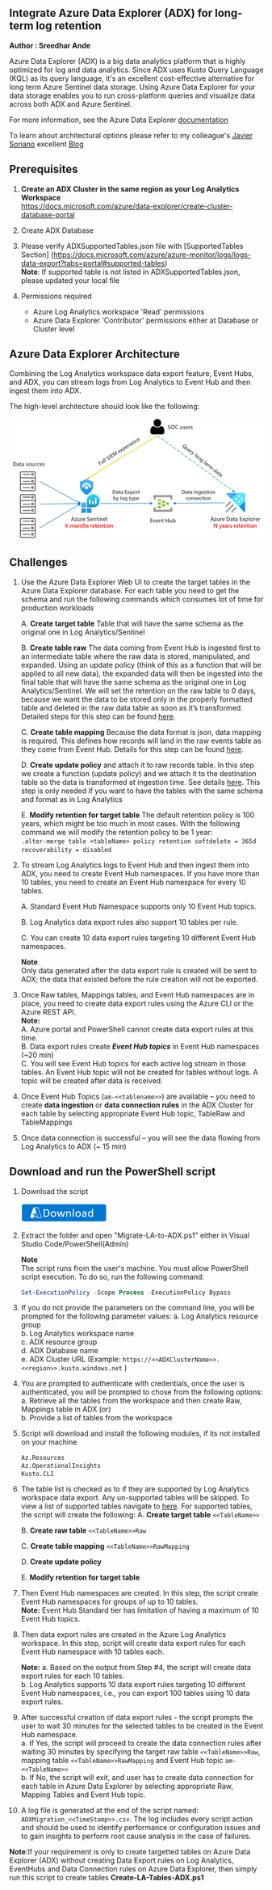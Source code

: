 ## Integrate Azure Data Explorer (ADX) for long-term log retention
**Author : Sreedhar Ande**

Azure Data Explorer (ADX) is a big data analytics platform that is highly optimized for log and data analytics. Since ADX uses Kusto Query Language (KQL) as its query language, it's an excellent cost-effective alternative for long term Azure Sentinel data storage. Using Azure Data Explorer for your data storage enables you to run cross-platform queries and visualize data across both ADX and Azure Sentinel.

For more information, see the Azure Data Explorer [documentation](https://docs.microsoft.com/azure/sentinel/store-logs-in-azure-data-explorer)

To learn about architectural options please refer to my colleague's [Javier Soriano](https://github.com/javiersoriano) excellent [Blog](https://techcommunity.microsoft.com/t5/azure-sentinel/using-azure-data-explorer-for-long-term-retention-of-azure/ba-p/1883947)  

## Prerequisites
1. **Create an ADX Cluster in the same region as your Log Analytics Workspace**  
	https://docs.microsoft.com/azure/data-explorer/create-cluster-database-portal

2. Create ADX Database  

3. Please verify ADXSupportedTables.json file with [SupportedTables Section] (https://docs.microsoft.com/azure/azure-monitor/logs/logs-data-export?tabs=portal#supported-tables)    
   **Note**: If supported table is not listed in ADXSupportedTables.json, please updated your local file
   
4. Permissions required
	- Azure Log Analytics workspace 'Read' permissions
	- Azure Data Explorer 'Contributor' permissions either at Database or Cluster level
   

## Azure Data Explorer Architecture

Combining the Log Analytics workspace data export feature, Event Hubs, and ADX, you can stream logs from Log Analytics to Event Hub and then ingest them into ADX. 

The high-level architecture should look like the following:

![ADXArchitecture](./images/AzureDataExplorerArchitecture.png)  

## Challenges
1. Use the Azure Data Explorer Web UI to create the target tables in the Azure Data Explorer database. For each table you need to get the schema and run the following commands which consumes lot of time for production workloads  
  
	A. **Create target table** Table that will have the same schema as the original one in Log Analytics/Sentinel
	
	B. **Create table raw** The data coming from Event Hub is ingested first to an intermediate table where the raw data is stored, manipulated, and expanded. Using an update policy (think of this as a function that will be applied to all new data), the expanded data will then be ingested into the final table that will have the same schema as the original one in Log Analytics/Sentinel. We will set the retention on the raw table to 0 days, because we want the data to be stored only in the properly formatted table and deleted in the raw data table as soon as it’s transformed. Detailed steps for this step can be found [here](https://docs.microsoft.com/azure/data-explorer/ingest-data-no-code?tabs=diagnostic-metrics#create-the-target-tables).    
	
	C. **Create table mapping** Because the data format is json, data mapping is required. This defines how records will land in the raw events table as they come from Event Hub. Details for this step can be found [here](https://docs.microsoft.com/azure/data-explorer/ingest-data-no-code?tabs=diagnostic-metrics#create-table-mappings).    
	
	D. **Create update policy** and attach it to raw records table. In this step we create a function (update policy) and we attach it to the destination table so the data is transformed at ingestion time. See details [here](https://docs.microsoft.com/azure/data-explorer/ingest-data-no-code?tabs=diagnostic-metrics#create-the-update-policy-for-metric-and-log-data). This step is only needed if you want to have the tables with the same schema and format as in Log Analytics  
	
	E.  **Modify retention for target table** The default retention policy is 100 years, which might be too much in most cases. With the following command we will modify the retention policy to be 1 year:    
	```.alter-merge table <tableName> policy retention softdelete = 365d recoverability = disabled  ```  

2.	To stream Log Analytics logs to Event Hub and then ingest them into ADX, you need to create Event Hub namespaces. If you have more than 10 tables, you need to create an Event Hub namespace for every 10 tables.  
 
	A.	Standard Event Hub Namespace supports only 10 Event Hub topics.  
	
	B.	Log Analytics data export rules also support 10 tables per rule.  
	
	C.	You can create 10 data export rules targeting 10 different Event Hub namespaces.
	
	**Note**  
	Only data generated after the data export rule is created will be sent to ADX; the data that existed before the rule creation will not be exported.

3.	Once Raw tables, Mappings tables, and Event Hub namespaces are in place, you need to create data export rules using the Azure CLI or the Azure REST API.  
	**Note:**  
	A. Azure portal and PowerShell cannot create data export rules at this time.    
	B. Data export rules create ***Event Hub topics*** in Event Hub namespaces (~20 min)    
	C. You will see Event Hub topics for each active log stream in those tables. An Event Hub topic will not be created for tables without logs. A topic will be created after data is received.     

4.	Once Event Hub Topics (```am-<<tablename>>```) are available – you need to create **data ingestion** or **data connection rules** in the ADX Cluster for each table by selecting appropriate Event Hub topic, TableRaw and TableMappings    

5.	Once data connection is successful – you will see the data flowing from Log Analytics to ADX (~ 15 min)    


## Download and run the PowerShell script

1. Download the script 
  
   [![Download](./images/Download.png)](https://aka.ms/Sentinel-AzureDataExplorer-Automation)
 
2. Extract the folder and open "Migrate-LA-to-ADX.ps1" either in Visual Studio Code/PowerShell(Admin)

   **Note**  
   The script runs from the user's machine. You must allow PowerShell script execution. To do so, run the following command:
   
   ```PowerShell
   Set-ExecutionPolicy -Scope Process -ExecutionPolicy Bypass  
   ```  

3. If you do not provide the parameters on the command line, you will be prompted for the following parameter values:
	a.	Log Analytics resource group  
	b.	Log Analytics workspace name  
	c.	ADX resource group   
	d.	ADX Database name  
	e.	ADX Cluster URL (Example: `https://<<ADXClusterName>>.<<region>>.kusto.windows.net` )

4. You are prompted to authenticate with credentials, once the user is authenticated, you will be prompted to chose from the following options: 
	a. Retrieve all the tables from the workspace and then create Raw, Mappings table in ADX (or)  
	b. Provide a list of tables from the workspace  
	
5. Script will download and install the following modules, if its not installed on your machine
	```
	Az.Resources
	Az.OperationalInsights
	Kusto.CLI
	```
6. The table list is checked as to if they are supported by Log Analytics workspace data export. Any un-supported tables will be skipped. To view a list of supported tables navigate to [here](https://docs.microsoft.com/azure/azure-monitor/logs/logs-data-export?tabs=portal#supported-tables). For supported tables, the script will create the following:
	A. **Create target table** ```<<TableName>>```
		
	B. **Create raw table** ```<<TableName>>Raw```
	
	C. **Create table mapping** ```<<TableName>>RawMapping```
	
	D. **Create update policy** 
	
	E. **Modify retention for target table**	
	
7. Then Event Hub namespaces are created. In this step, the script create Event Hub namespaces for groups of up to 10 tables.  
   **Note:** Event Hub Standard tier has limitation of having a maximum of 10 Event Hub topics.
	
8. Then data export rules are created in the Azure Log Analytics workspace. In this step, script will create data export rules for each Event Hub namespace with 10 tables each.  

	**Note:**
	a.	Based on the output from Step #4, the script will create data export rules for each 10 tables.  
	b.	Log Analytics supports 10 data export rules targeting 10 different Event Hub namespaces, i.e., you can export 100 tables using 10 data export rules.  
	
9. After successful creation of data export rules - the script prompts the user to wait 30 minutes for the selected tables to be created in the Event Hub namespace.  
	a. If Yes, the script will proceed to create the data connection rules after waiting 30 minutes by specifying the target raw table ```<<TableName>>Raw```, mapping table ```<<TableName>>RawMapping``` and Event Hub topic ```am-<<TableName>>```  
	b. If No, the script will exit, and user has to create data connection for each table in Azure Data Explorer by selecting appropriate Raw, Mapping Tables and Event Hub topic.  

10. A log file is generated at the end of the script named:  ```ADXMigration_<<TimeStamp>>.csv```. The log includes every script action and should be used to identify performance or configuration issues and to gain insights to perform root cause analysis in the case of failures.  

**Note**:If your requirement is only to create targetted tables on Azure Data Explorer (ADX) without creating Data Export rules on Log Analytics, EventHubs and Data Connection rules on Azure Data Explorer, then simply run this script to create tables **Create-LA-Tables-ADX.ps1**
